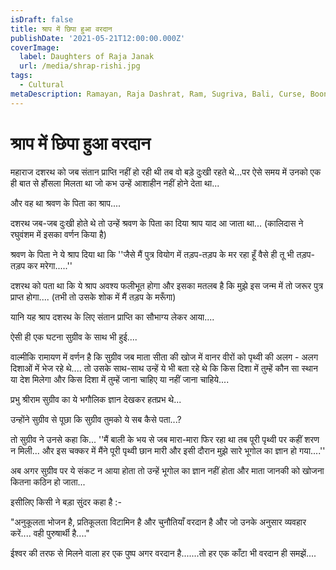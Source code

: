 ```yaml
---
isDraft: false
title: श्राप में छिपा हुआ वरदान
publishDate: '2021-05-21T12:00:00.000Z'
coverImage:
  label: Daughters of Raja Janak
  url: /media/shrap-rishi.jpg
tags:
  - Cultural
metaDescription: Ramayan, Raja Dashrat, Ram, Sugriva, Bali, Curse, Boon, shrap, vardan
---
```


# श्राप में छिपा हुआ वरदान

महाराज दशरथ को जब संतान प्राप्ति नहीं हो रही थी तब वो बड़े दुःखी रहते थे...पर ऐसे समय में उनको एक ही बात से हौंसला मिलता था जो  कभ उन्हें आशाहीन नहीं होने देता था...

और वह था श्रवण के पिता  का श्राप....

दशरथ जब-जब दुःखी होते थे तो उन्हें श्रवण के पिता का दिया श्राप याद आ जाता था... (कालिदास ने रघुवंशम में इसका वर्णन किया है)

श्रवण के पिता ने ये श्राप दिया था कि ''जैसे मैं पुत्र वियोग में तड़प-तड़प के मर रहा हूँ वैसे ही तू भी तड़प-तड़प कर मरेगा.....''

दशरथ को पता था कि ये श्राप अवश्य फलीभूत होगा और इसका मतलब है कि मुझे इस जन्म में तो जरूर पुत्र प्राप्त होगा.... (तभी तो उसके शोक में मैं तड़प के मरूँगा)

यानि यह श्राप दशरथ के लिए संतान प्राप्ति का सौभाग्य लेकर आया....

ऐसी ही एक घटना सुग्रीव के साथ भी हुई....

वाल्मीकि रामायण में वर्णन है कि सुग्रीव जब माता सीता की खोज में वानर वीरों को पृथ्वी की अलग - अलग दिशाओं में भेज रहे थे.... तो उसके साथ-साथ उन्हें ये भी बता रहे थे कि किस दिशा में तुम्हें कौन सा स्थान या देश  मिलेगा और किस दिशा में तुम्हें जाना चाहिए या नहीं जाना चाहिये.... 

प्रभु श्रीराम सुग्रीव का ये भगौलिक ज्ञान देखकर हतप्रभ थे...

उन्होंने सुग्रीव से पूछा कि सुग्रीव तुमको ये सब कैसे पता...?

तो सुग्रीव ने उनसे कहा कि... ''मैं बाली के भय से जब मारा-मारा फिर रहा था तब पूरी पृथ्वी पर कहीं शरण न मिली... और इस चक्कर में मैंने पूरी पृथ्वी छान मारी और इसी दौरान मुझे सारे भूगोल का ज्ञान हो गया....''

अब अगर सुग्रीव पर ये संकट न आया होता तो उन्हें भूगोल का ज्ञान नहीं होता और माता जानकी को खोजना कितना कठिन हो  जाता...

इसीलिए किसी ने बड़ा सुंदर कहा है :-

"अनुकूलता भोजन है, प्रतिकूलता विटामिन है और चुनौतियाँ वरदान है और जो उनके अनुसार व्यवहार करें.... वही पुरुषार्थी है...."

ईश्वर की तरफ से मिलने वाला हर एक पुष्प अगर वरदान है.......तो हर एक काँटा भी वरदान ही समझें....